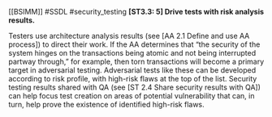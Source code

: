 [[BSIMM]] #SSDL #security_testing
**[ST3.3: 5] Drive tests with risk analysis results.**


Testers use architecture analysis results (see [AA 2.1 Define and use AA process]) to direct their work. If the AA determines that “the security of the system hinges on the transactions being atomic and not being interrupted partway through,” for example, then torn transactions will become a primary target in adversarial testing. Adversarial tests like these can be developed according to risk profile, with high-risk flaws at the top of the list. Security testing results shared with QA (see [ST 2.4 Share security results with QA]) can help focus test creation on areas of potential vulnerability that can, in turn, help prove the existence of identified high-risk flaws.


